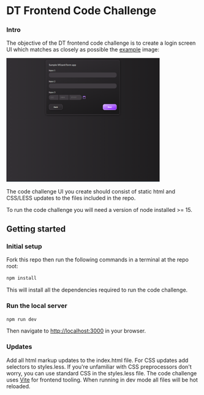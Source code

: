 # DT Frontend Code Challenge

### Intro

The objective of the DT frontend code challenge is to create a login screen UI which matches as closely as possible the [example](example.png) image:

<img src="example.png" alt="example" width="400"/>

The code challenge UI you create should consist of static html and CSS/LESS updates to the files included in the repo.

To run the code challenge you will need a version of node installed >= 15.

Getting started
---------------

### Initial setup

Fork this repo then run the following commands in a terminal at the repo root:

```bash
npm install
```

This will install all the dependencies required to run the code challenge.

### Run the local server

```bash
npm run dev
```

Then navigate to [http://localhost:3000](http://localhost:3000) in your browser.

### Updates

Add all html markup updates to the index.html file. For CSS updates add selectors to styles.less. If you're unfamiliar with CSS  preprocessors don't worry, you can use standard CSS in the styles.less file. The code challenge uses [Vite](https://vitejs.dev/) for frontend tooling. When running in dev mode all files will be hot reloaded.

